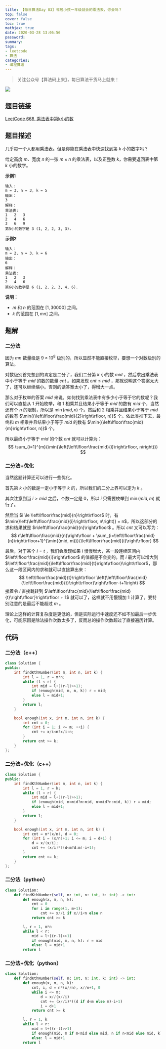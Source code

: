 ```yaml
---
title: 【每日算法Day 83】邻居小孩一年级就会的乘法表，你会吗？
top: false
cover: false
toc: true
mathjax: true
date: 2020-03-28 13:06:56
password:
summary:
tags:
- leetcode
- 算法
categories:
- 编程算法
---
```


> 关注公众号【算法码上来】，每日算法干货马上就来！

![](/medias/contact.jpg)

## 题目链接
[LeetCode 668. 乘法表中第k小的数](https://leetcode-cn.com/problems/kth-smallest-number-in-multiplication-table/ "LeetCode 668. 乘法表中第k小的数")

## 题目描述
几乎每一个人都用乘法表。但是你能在乘法表中快速找到第 $k$ 小的数字吗？

给定高度 $m$、宽度 $n$ 的一张 $m \times n$ 的乘法表，以及正整数 $k$，你需要返回表中第 $k$ 小的数字。

**示例1**
```text
输入：
m = 3, n = 3, k = 5
输出：
3
解释：
乘法表:
1	2	3
2	4	6
3	6	9
第5小的数字是 3 (1, 2, 2, 3, 3).
```

**示例2**
```text
输入：
m = 2, n = 3, k = 6
输出：
6
解释：
乘法表:
1	2	3
2	4	6
第6小的数字是 6 (1, 2, 2, 3, 4, 6).
```

**说明：**
* $m$ 和 $n$ 的范围在 $[1, 30000]$ 之间。
* $k$ 的范围在 $[1, mn]$ 之间。

## 题解
### 二分法
因为 $mn$ 数量级是 $9 \times 10^8$ 级别的，所以显然不能直接枚举，要想一个对数级别的算法。

对数级别首先想到的肯定是二分了，我们二分第 $k$ 小的数 $mid$ ，然后求出乘法表中小于等于 $mid$ 的数的数量 $cnt$ 。如果发现 $cnt \le mid$ ，那就说明这个答案太大了，还可以继续缩小。否则的话答案太小了，得增大一点。

那么对于枚举的答案 $mid$ 来说，如何找到乘法表中有多少小于等于它的数呢？我们可以直接从 $1$ 开始枚举，和 $1$ 相乘并且结果小于等于 $mid$ 的数有 $mid$ 个，当然还有个 $n$ 的限制，所以是 $\min{(mid, n)}$ 个。然后和 $2$ 相乘并且结果小于等于 $mid$ 的数有 $\min{(\left\lfloor\frac{mid}{2}\right\rfloor, n)}$ 个。依此类推下去，最终和 $m$ 相乘并且结果小于等于 $mid$ 的数有 $\min{(\left\lfloor\frac{mid}{m}\right\rfloor, n)}$ 个。

所以最终小于等于 $mid$ 的个数 $cnt$ 就可以计算为：
$$
\sum_{i=1}^{m}{\min{\left(\left\lfloor\frac{mid}{i}\right\rfloor, n\right)}}
$$

### 二分法+优化
当然这题计算还可以进行一些优化。

首先第 $k$ 小的数是一定小于等于 $k$ 的，所以我们的二分上界可以定为 $k$ 。

其次注意到当 $i > mid$ 之后，个数一定是 $0$，所以 $i$ 只需要枚举到 $\min{(mid, m)}$ 就行了。

然后当 $i \le \left\lfloor\frac{mid}{n}\right\rfloor$ 时，有 $\min{\left(\left\lfloor\frac{mid}{i}\right\rfloor, n\right)} = n$，所以这部分的求和结果就是 $n\left\lfloor\frac{mid}{n}\right\rfloor$ 。所以 $cnt$ 又可以写为：
$$
n\left\lfloor\frac{mid}{n}\right\rfloor + \sum_{i=\left\lfloor\frac{mid}{n}\right\rfloor+1}^{\min{(mid, m)}}{\left\lfloor\frac{mid}{i}\right\rfloor}
$$

最后，对于某个 $i = t$ ，我们会发现如果 $i$ 慢慢增大，某一段连续区间内 $\left\lfloor\frac{mid}{i}\right\rfloor$ 的值都是不会变的。而 $i$ 最大可以增大到 $\left\lfloor\frac{mid}{\left\lfloor\frac{mid}{t}\right\rfloor}\right\rfloor$，那么这一段区间内的求和就可以直接算出来：
$$
\left\lfloor\frac{mid}{t}\right\rfloor \left(\left\lfloor\frac{mid}{\left\lfloor\frac{mid}{t}\right\rfloor}\right\rfloor-t+1\right)
$$
接着令 $i$ 直接跳转到 $\left\lfloor\frac{mid}{\left\lfloor\frac{mid}{t}\right\rfloor}\right\rfloor + 1$ 就可以了，这样就不用慢慢加 $1$ 计算了。要特别注意的是最后不能超过 $m$ 。

理论上这样的计算复杂度是更低的，但是实际运行中速度还不如不加最后一步优化，可能原因是除法操作次数太多了，反而总的操作次数超过了直接遍历计算。

## 代码
### 二分法（c++）
```cpp
class Solution {
public:
    int findKthNumber(int m, int n, int k) {
        int l = 1, r = m*n;
        while (l < r) {
            int mid = l+((r-l)>>1);
            if (enough(mid, m, n, k)) r = mid;
            else l = mid+1;
        }
        return l;
    }

    bool enough(int x, int m, int n, int k) {
        int cnt = 0;
        for (int i = 1; i <= m; ++i) {
            cnt += x/i<n?x/i:n;
        }
        return cnt >= k;
    }
};
```

### 二分法+优化（c++）
```cpp
class Solution {
public:
    int findKthNumber(int m, int n, int k) {
        int l = 1, r = k;
        while (l < r) {
            int mid = l+((r-l)>>1);
            if (enough(mid, m<mid?m:mid, n<mid?n:mid, k)) r = mid;
            else l = mid+1;
        }
        return l;
    }

    bool enough(int x, int m, int n, int k) {
        int cnt = n*(x/n), d = 0;
        for (int i = (x/n)+1; i <= m; i = d+1) {
            d = x/(x/i);
            cnt += (x/i)*((d<m?d:m)-i+1);
        }
        return cnt >= k;
    }
};
```

### 二分法（python）
```python
class Solution:
    def findKthNumber(self, m: int, n: int, k: int) -> int:
        def enough(x, m, n, k):
            cnt = 0
            for i in range(1, m+1):
                cnt += x//i if x//i<n else n
            return cnt >= k

        l, r = 1, m*n
        while l < r:
            mid = l+((r-l)>>1)
            if enough(mid, m, n, k): r = mid
            else: l = mid+1
        return l
```

### 二分法+优化（python）
```python
class Solution:
    def findKthNumber(self, m: int, n: int, k: int) -> int:
        def enough(x, m, n, k):
            cnt, i, d = n*(x//n), x//n+1, 0
            while i <= m:
                d = x//(x//i)
                cnt += (x//i)*((d if d<m else m)-i+1)
                i = d+1
            return cnt >= k

        l, r = 1, k
        while l < r:
            mid = l+((r-l)>>1)
            if enough(mid, m if m<mid else mid, n if n<mid else mid, k): r = mid
            else: l = mid+1
        return l
```
